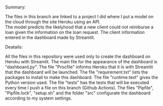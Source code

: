 Summary:

The files in this branch are linked to a project I did where I put a model on the cloud through the site Heroku using an API.  
The model predicts the likelyhood that a new client could not reimburse a loan given the information on the loan request. The client information entered in the dashboard made by Streamlit.

Deatails:

All the files in this repository were used only to create the dashboard on Heroku with Streamlit.
The main file for the appearance of the dashboard is "dashboard.py". 
The file "Procfile" informs Heroku that it is with Streamlit that the dashboard will be launched.
The file "requirement.txt" lists the packages to install to make this dashboard.
The file "runtime.text" gives the Python version used.
The file "tests" has the tests that will be executed every time I push a file on this branch (Github Actions).
The files "Pipfile", "Pipfile.lock", "setup.sh" and the folder "src" configurate the dashboard according to my system settings.
